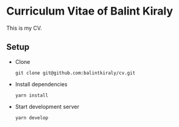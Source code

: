 # Curriculum Vitae of Balint Kiraly

This is my CV.

## Setup

- Clone

  `git clone git@github.com:balintkiraly/cv.git`

- Install dependencies

  `yarn install`

- Start development server

  `yarn develop`
